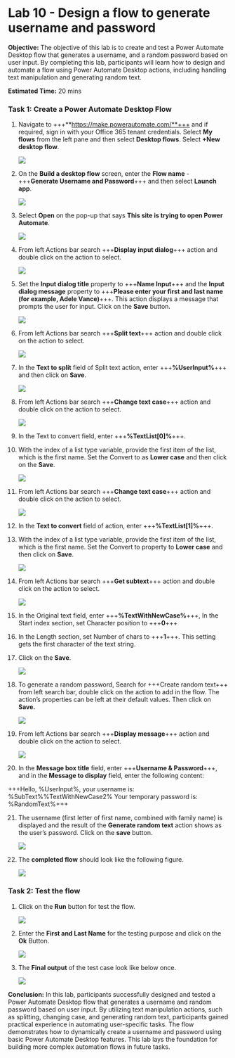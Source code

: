 # **Lab 10 - Design a flow to generate username and password**​

**Objective:** The objective of this lab is to create and test a Power
Automate Desktop flow that generates a username, and a random password
based on user input. By completing this lab, participants will learn how
to design and automate a flow using Power Automate Desktop actions,
including handling text manipulation and generating random text.

**Estimated Time:** 20 mins

### **Task 1: Create a Power Automate Desktop Flow**

1.  Navigate to +++**https://make.powerautomate.com/**+++ and if required, sign in with your Office 365 tenant credentials. Select **My flows** from the left pane and then select **Desktop flows**. Select **+New desktop flow**.

    ![](./media/image1.1.png)


2. On the **Build a desktop flow** screen, enter the **Flow name** - +++**Generate Username and Password**+++ and then select **Launch app**.

    ![](./media/image1.2.png)

3.  Select **Open** on the pop-up that says **This site is trying to open Power Automate**.

    ![](./media/image1.2.1.png)

4.  From left Actions bar search +++**Display input dialog**+++ action and
    double click on the action to select.

    ![](./media/image3.png)


5.  Set the **Input dialog title** property to +++**Name Input**+++ and
    the **Input dialog message** property to +++**Please enter your first
    and last name (for example, Adele Vance)**+++. This action displays a
    message that prompts the user for input. Click on the **Save**
    button.

    ![](./media/image4.png)


6.  From left Actions bar search +++**Split text**+++ action and double click
    on the action to select.

     ![](./media/image5.png)


7.  In the **Text to split** field of Split text action,
    enter +++**%UserInput%**+++ and then click on **Save**.

    ![](./media/image1z.png)


8.  From left Actions bar search +++**Change text case**+++ action and double
    click on the action to select.

    ![](./media/image7.png)


9.  In the Text to convert field, enter +++**%TextList\[0\]%**+++. 

10.  With the index of a list type variable, provide the first item of
    the list, which is the first name. Set the Convert to as **Lower
    case** and then click on the **Save**.

     ![](./media/image8.png)


11. From left Actions bar search +++**Change text case**+++ action and double
    click on the action to select.

    ![](./media/image9.png)

12. In the **Text to convert** field of action, enter
    +++**%TextList[1]%**+++.

13. With the index of a list type variable, provide the first item of
    the list, which is the first name. Set the Convert to property to
    **Lower case** and then click on **Save**.

    ![](./media/image10.png)


14. From left Actions bar search +++**Get subtext**+++ action and double click
    on the action to select.

    ![](./media/image11.png)


15. In the Original text field, enter +++**%TextWithNewCase%**+++, In the
    Start index section, set Character position to +++**0**+++

16. In the Length section, set Number of chars to +++**1**+++. This setting
    gets the first character of the text string.

17. Click on the **Save**.

    ![](./media/image12.png)


18. To generate a random password, Search for +++Create random text+++ from left search bar, double click on the action to add in the flow.
    The action’s properties can be left at their default values. Then
    click on **Save.**

    ![](./media/image13.png)


19. From left Actions bar search +++**Display message**+++ action and double
    click on the action to select.

    ![](./media/image14.png)


20. In the **Message box title** field, enter +++**Username & Password**+++,
    and in the **Message to display** field, enter the following
    content:

+++Hello, %UserInput%, your username is: %SubText%%TextWithNewCase2% Your temporary password is: %RandomText%+++

21. The username (first letter of first name, combined with family name)
    is displayed and the result of the **Generate random text** action
    shows as the user’s password. Click on the **save** button.

    ![](./media/image15.png)


22. The **completed flow** should look like the following figure.

    ![](./media/image16.png)


### **Task 2: Test the flow**

1.  Click on the **Run** button for test the flow.

    ![](./media/image17.png)


2.  Enter the **First and Last Name** for the testing purpose and click
    on the **Ok** Button.

    ![](./media/image18.png)


3.  The **Final output** of the test case look like below once.

      ![](./media/image19.png)


**Conclusion:** In this lab, participants successfully designed and
tested a Power Automate Desktop flow that generates a username and
random password based on user input. By utilizing text manipulation
actions, such as splitting, changing case, and generating random text,
participants gained practical experience in automating user-specific
tasks. The flow demonstrates how to dynamically create a username and
password using basic Power Automate Desktop features. This lab lays
the foundation for building more complex automation flows in future
tasks.
